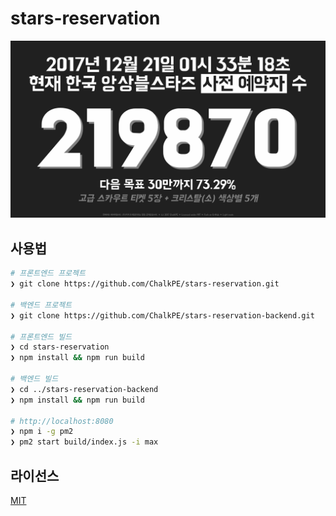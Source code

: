 # stars-reservation
![한스타 사전예약 카운터](screenshot.png)

## 사용법
```bash
# 프론트엔드 프로젝트
❯ git clone https://github.com/ChalkPE/stars-reservation.git

# 백엔드 프로젝트
❯ git clone https://github.com/ChalkPE/stars-reservation-backend.git

# 프론트엔드 빌드
❯ cd stars-reservation
❯ npm install && npm run build

# 백엔드 빌드
❯ cd ../stars-reservation-backend
❯ npm install && npm run build

# http://localhost:8080
❯ npm i -g pm2
❯ pm2 start build/index.js -i max
```

## 라이선스
[MIT](LICENSE)
